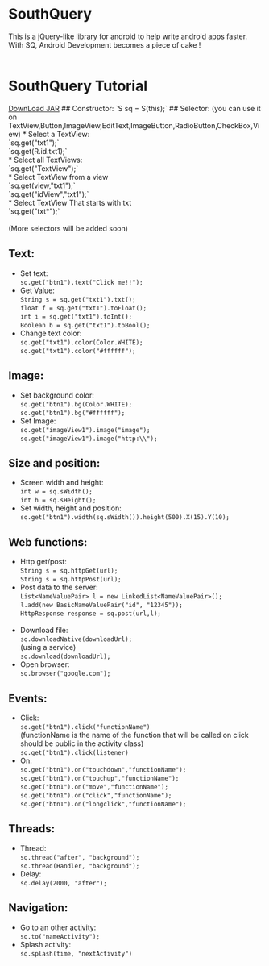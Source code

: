 # SouthQuery
This is a jQuery-like library for android  to help write android apps faster.
With SQ,  Android Development becomes a piece of cake !  
<br>
<h1>SouthQuery Tutorial</h1>
<a href="https://drive.google.com/file/d/0B1SvoJJn6KDNY2NUUC1ER3JIdTA/view?usp=sharing">DownLoad JAR</a>
## Constructor:
`S sq = S(this);`
## Selector:
(you can use it on TextView,Button,ImageView,EditText,ImageButton,RadioButton,CheckBox,View)
* Select a TextView:<br>
`sq.get("txt1");`<br>
`sq.get(R.id.txt1);`
<br>
* Select all TextViews:<br>
`sq.get("TextView");`<br>
* Select TextView from a view<br>
`sq.get(view,"txt1");`<br>
`sq.get("idView","txt1");`<br>
* Select TextView That starts with txt<br>
`sq.get("txt*");`
<br><br>(More selectors will be added soon)

## Text:
* Set text:<br>
`sq.get("btn1").text("Click me!!");`<br>
* Get Value:<br>
`String s = sq.get("txt1").txt();`<br>
`float f = sq.get("txt1").toFloat();`<br>
`int i = sq.get("txt1").toInt();`<br>
`Boolean b = sq.get("txt1").toBool();`<br>
* Change text color:<br>
`sq.get("txt1").color(Color.WHITE);`<br>
`sq.get("txt1").color("#ffffff");`<br>

## Image:
* Set background color:<br>
`sq.get("btn1").bg(Color.WHITE);`<br>
`sq.get("btn1").bg("#ffffff");`<br>
* Set Image:<br>
`sq.get("imageView1").image("image");`<br>
`sq.get("imageView1").image("http:\\");`<br>

## Size and position:
* Screen width and height:<br>
`int w = sq.sWidth();`<br>
`int h = sq.sHeight();`<br>
* Set width, height and position:<br>
`sq.get("btn1").width(sq.sWidth()).height(500).X(15).Y(10);`<br>

## Web functions:
* Http get/post:<br>
`String s = sq.httpGet(url);`<br>
`String s = sq.httpPost(url);`<br>
* Post data to the server:<br>
`List<NameValuePair> l = new LinkedList<NameValuePair>();`<br>
`l.add(new BasicNameValuePair("id", "12345"));`<br>
`HttpResponse response = sq.post(url,l);`<br><br>
* Download file:<br>
`sq.downloadNative(downloadUrl);`<br>
(using a service)<br>
`sq.download(downloadUrl);`<br>
* Open browser: <br>
`sq.browser("google.com");`<br>

## Events:
* Click:<br>
`sq.get("btn1").click("functionName")`<br>
(functionName is the name of the function that will be called on click should be public in the activity class)<br>
`sq.get("btn1").click(listener)`<br>
* On:<br>
`sq.get("btn1").on("touchdown","functionName");`<br>
`sq.get("btn1").on("touchup","functionName");`<br>
`sq.get("btn1").on("move","functionName");`<br>
`sq.get("btn1").on("click","functionName");`<br>
`sq.get("btn1").on("longclick","functionName");`<br>

## Threads:
* Thread:<br>
`sq.thread("after", "background");`<br>
`sq.thread(Handler, "background");`<br>
* Delay:<br>
`sq.delay(2000, "after");`<br>

## Navigation:
* Go to an other activity:<br>
`sq.to("nameActivity");`<br>
* Splash activity:<br>
`sq.splash(time, "nextActivity")` <br>


